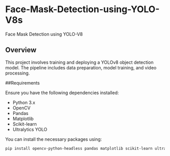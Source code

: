 # Face-Mask-Detection-using-YOLO-V8s
Face Mask Detection using YOLO-V8


## Overview

This project involves training and deploying a YOLOv8 object detection model. The pipeline includes data preparation, model training, and video processing. 

##Requirements

Ensure you have the following dependencies installed:

- Python 3.x
- OpenCV
- Pandas
- Matplotlib
- Scikit-learn
- Ultralytics YOLO

You can install the necessary packages using:

```bash
pip install opencv-python-headless pandas matplotlib scikit-learn ultralytics






